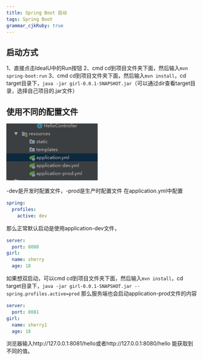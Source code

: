 ```yaml
---
title: Spring Boot 启动
tags: Spring Boot
grammar_cjkRuby: true
---
```


## 启动方式
1、直接点击IdeaIU中的Run按钮
2、cmd cd到项目文件夹下面，然后输入`mvn spring-boot:run`
3、cmd cd到项目文件夹下面，然后输入`mvn install`，cd target目录下，`java -jar girl-0.0.1-SNAPSHOT.jar`（可以通过dir查看target目录，选择自己项目的.jar文件）

## 使用不同的配置文件
![enter description here][1]


  [1]: ./images/QQ%E6%88%AA%E5%9B%BE20180225204349.png "QQ截图20180225204349"
  -dev是开发时配置文件，-prod是生产时配置文件
  在application.yml中配置
  

``` yml
spring:
  profiles:
    active: dev
```
那么正常默认启动是使用application-dev文件，

``` yml
server:
  port: 8080
girl:
  name: sherry
  age: 18
```
如果想双启动，可以cmd cd到项目文件夹下面，然后输入`mvn install`，cd target目录下，`java -jar girl-0.0.1-SNAPSHOT.jar --spring.profiles.active=prod`
那么服务端也会启动application-prod文件的内容

``` yml
server:
  port: 8081
girl:
  name: sherry1
  age: 18
```
浏览器输入http://127.0.0.1:8081/hello或者http://127.0.0.1:8080/hello 能获取到不同的值。